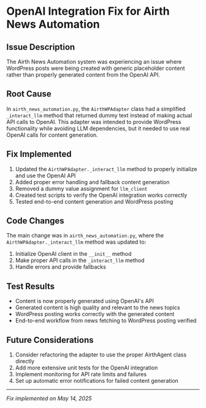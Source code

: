 # OpenAI Integration Fix for Airth News Automation

## Issue Description
The Airth News Automation system was experiencing an issue where WordPress posts were being created with generic placeholder content rather than properly generated content from the OpenAI API.

## Root Cause
In `airth_news_automation.py`, the `AirthWPAdapter` class had a simplified `_interact_llm` method that returned dummy text instead of making actual API calls to OpenAI. This adapter was intended to provide WordPress functionality while avoiding LLM dependencies, but it needed to use real OpenAI calls for content generation.

## Fix Implemented
1. Updated the `AirthWPAdapter._interact_llm` method to properly initialize and use the OpenAI API
2. Added proper error handling and fallback content generation
3. Removed a dummy value assignment for `llm_client`
4. Created test scripts to verify the OpenAI integration works correctly
5. Tested end-to-end content generation and WordPress posting

## Code Changes
The main change was in `airth_news_automation.py`, where the `AirthWPAdapter._interact_llm` method was updated to:
1. Initialize OpenAI client in the `__init__` method
2. Make proper API calls in the `_interact_llm` method
3. Handle errors and provide fallbacks

## Test Results
- Content is now properly generated using OpenAI's API
- Generated content is high quality and relevant to the news topics
- WordPress posting works correctly with the generated content
- End-to-end workflow from news fetching to WordPress posting verified

## Future Considerations
1. Consider refactoring the adapter to use the proper AirthAgent class directly
2. Add more extensive unit tests for the OpenAI integration
3. Implement monitoring for API rate limits and failures
4. Set up automatic error notifications for failed content generation

---
*Fix implemented on May 14, 2025*
